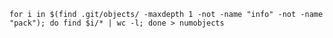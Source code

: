 	for i in $(find .git/objects/ -maxdepth 1 -not -name "info" -not -name "pack"); do find $i/* | wc -l; done > numobjects